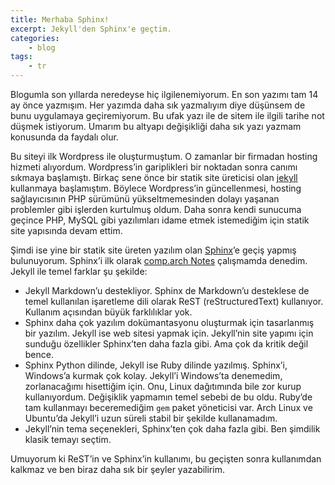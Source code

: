 ```yaml
---
title: Merhaba Sphinx!
excerpt: Jekyll'den Sphinx'e geçtim.
categories:
    - blog
tags:
    - tr
---
```


Blogumla son yıllarda neredeyse hiç ilgilenemiyorum. En son yazımı tam 14 ay
önce yazmışım. Her yazımda daha sık yazmalıyım diye düşünsem de bunu uygulamaya
geçiremiyorum. Bu ufak yazı ile de sitem ile ilgili tarihe not düşmek istiyorum.
Umarım bu altyapı değişikliği daha sık yazı yazmam konusunda da faydalı olur.

Bu siteyi ilk Wordpress ile oluşturmuştum. O zamanlar bir firmadan hosting
hizmeti alıyordum. Wordpress’in gariplikleri bir noktadan sonra canımı sıkmaya
başlamıştı. Birkaç sene önce bir statik site üreticisi olan
[jekyll](https://jekyllrb.com/) kullanmaya başlamıştım. Böylece Wordpress’in
güncellenmesi, hosting sağlayıcısının PHP sürümünü yükseltmemesinden dolayı
yaşanan problemler gibi işlerden kurtulmuş oldum. Daha sonra kendi sunucuma
geçince PHP, MySQL gibi yazılımları idame etmek istemediğim için statik site
yapısında devam ettim.

Şimdi ise yine bir statik site üreten yazılım olan
[Sphinx](https://www.sphinx-doc.org/)’e geçiş yapmış bulunuyorum. Sphinx’i ilk
olarak [comp.arch Notes](https://github.com/alperyazar/comp.arch-notes)
çalışmamda denedim. Jekyll ile temel farklar şu şekilde:

* Jekyll Markdown’u destekliyor. Sphinx de Markdown’u desteklese de temel
  kullanılan işaretleme dili olarak ReST (reStructuredText) kullanıyor. Kullanım
  açısından büyük farklılıklar yok.
* Sphinx daha çok yazılım dokümantasyonu oluşturmak için tasarlanmış bir
  yazılım. Jekyll ise web sitesi yapmak için. Jekyll’nin site yapımı için
  sunduğu özellikler Sphinx’ten daha fazla gibi. Ama çok da kritik değil bence.
* Sphinx Python dilinde, Jekyll ise Ruby dilinde yazılmış. Sphinx’i, Windows’a
  kurmak çok kolay. Jekyll’i Windows’ta denemedim, zorlanacağımı hisettiğim
  için. Onu, Linux dağıtımında bile zor kurup kullanıyordum. Değişiklik yapmamın
  temel sebebi de bu oldu. Ruby’de tam kullanmayı beceremediğim `gem` paket
  yöneticisi var. Arch Linux ve Ubuntu’da Jekyll’i uzun süreli stabil bir
  şekilde kullanamadım.
* Jekyll’nin tema seçenekleri, Sphinx’ten çok daha fazla gibi. Ben şimdilik
  klasik temayı seçtim.

Umuyorum ki ReST’in ve Sphinx’in kullanımı, bu geçişten sonra kullanımdan
kalkmaz ve ben biraz daha sık bir şeyler yazabilirim.
